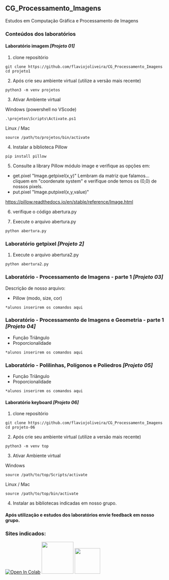 ## CG_Processamento_Imagens

 Estudos em Computação Gráfica e Processamento de Imagens

### Conteúdos dos laboratórios

#### Laboratório imagem *[Projeto 01]*

1. clone repositório


```
git clone https://github.com/flaviojoliveira/CG_Processamento_Imagens
cd projeto1
```

2. Após crie seu ambiente virtual (utilize a versão mais recente)
```
python3 -m venv projetos
```
3. Ativar Ambiente virtual

Windows (powershell no VScode)
```
.\projetos\Scripts\Activate.ps1
```

Linux / Mac
```
source /path/to/projetos/bin/activate
```

4. Instalar a biblioteca Pillow
```
pip install pillow
```
5. Consulte a library Pillow módulo image e verifique as opções em:

- get.pixel "Image.getpixel(x,y)"
Lembram da matriz que falamos... cliquem em "coordenate system" e verifique onde temos os (0,0) de nossos pixels.
- put.pixel "Image.putpixel(x,y,value)"

https://pillow.readthedocs.io/en/stable/reference/Image.html

6. verifique o código abertura.py

7. Execute o arquivo abertura.py

```
python abertura.py
```

### Laboratório getpixel *[Projeto 2]*

1. Execute o arquivo abertura2.py

```
python abertura2.py
```

### Laboratório - Processamento de Imagens - parte 1 *[Projeto 03]*

Descrição de nosso arquivo:

- Pillow (modo, size, cor) 

```
*alunos inserirem os comandos aqui
```


### Laboratório - Processamento de Imagens e Geometria - parte 1 *[Projeto 04]*

- Função Triângulo
- Proporcionalidade
```
*alunos inserirem os comandos aqui
```

### Laboratório - Polilinhas, Polígonos e Poliedros *[Projeto 05]*

- Função Triângulo
- Proporcionalidade
```
*alunos inserirem os comandos aqui
```

#### Laboratório keyboard *[Projeto 06]*

1. clone repositório


```
git clone https://github.com/flaviojoliveira/CG_Processamento_Imagens
cd projeto-06
```

2. Após crie seu ambiente virtual (utilize a versão mais recente)
```
python3 -m venv top
```
3. Ativar Ambiente virtual

Windows
```
source /path/to/top/Scripts/activate
```

Linux / Mac
```
source /path/to/top/bin/activate
```

4. Instalar as bibliotecas indicadas em nosso grupo.

#### Após utilização e estudos dos laboratórios envie feedback em nosso grupo.

### Sites indicados:

[![Open In Colab](https://colab.research.google.com/assets/colab-badge.svg)](https://colab.research.google.com/github/googlecolab/colabtools/blob/master/notebooks/colab-github-demo.ipynb)
[<img height="100px" src="https://cdn.freebiesupply.com/logos/thumbs/2x/replit-logo.png">](https://replit.com/)
[<img height="80px" src="https://jupyter.org/assets/main-logo.svg">](https://https://jupyter.org/)
